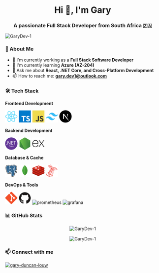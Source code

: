 <h1 align="center">Hi 👋, I'm Gary</h1>
<h3 align="center">A passionate Full Stack Developer from South Africa 🇿🇦</h3>

<p align="left"> 
  <img src="https://komarev.com/ghpvc/?username=GaryDev-1&label=Profile%20views&color=0e75b6&style=flat" alt="GaryDev-1" /> 
</p>

### 🚀 About Me
- 🔭 I'm currently working as a **Full Stack Software Developer**
- 🌱 I'm currently learning **Azure (AZ-204)**
- 💬 Ask me about **React, .NET Core, and Cross-Platform Development**
- 📫 How to reach me: **gary.dev1@outlook.com**

### 🛠️ Tech Stack

**Frontend Development**
<p align="left">
  <img src="https://raw.githubusercontent.com/devicons/devicon/master/icons/react/react-original.svg" alt="react" width="40" height="40"/>
  <img src="https://raw.githubusercontent.com/devicons/devicon/master/icons/typescript/typescript-original.svg" alt="typescript" width="40" height="40"/>
  <img src="https://raw.githubusercontent.com/devicons/devicon/master/icons/javascript/javascript-original.svg" alt="javascript" width="40" height="40"/>
  <img src="https://raw.githubusercontent.com/devicons/devicon/master/icons/tailwindcss/tailwindcss-plain.svg" alt="tailwind" width="40" height="40"/>
  <img src="https://raw.githubusercontent.com/devicons/devicon/master/icons/nextjs/nextjs-original.svg" alt="nextjs" width="40" height="40"/>
</p>

**Backend Development**
<p align="left">
  <img src="https://raw.githubusercontent.com/devicons/devicon/master/icons/dotnetcore/dotnetcore-original.svg" alt="dotnet" width="40" height="40"/>
  <img src="https://raw.githubusercontent.com/devicons/devicon/master/icons/nodejs/nodejs-original.svg" alt="nodejs" width="40" height="40"/>
  <img src="https://raw.githubusercontent.com/devicons/devicon/master/icons/express/express-original.svg" alt="express" width="40" height="40"/>
</p>

**Database & Cache**
<p align="left">
  <img src="https://raw.githubusercontent.com/devicons/devicon/master/icons/postgresql/postgresql-original.svg" alt="postgresql" width="40" height="40"/>
  <img src="https://raw.githubusercontent.com/devicons/devicon/master/icons/mongodb/mongodb-original.svg" alt="mongodb" width="40" height="40"/>
  <img src="https://raw.githubusercontent.com/devicons/devicon/master/icons/redis/redis-original.svg" alt="redis" width="40" height="40"/>
  <img src="https://raw.githubusercontent.com/devicons/devicon/master/icons/microsoftsqlserver/microsoftsqlserver-plain.svg" alt="mssql" width="40" height="40"/>
</p>

**DevOps & Tools**
<p align="left">
  <img src="https://raw.githubusercontent.com/devicons/devicon/master/icons/git/git-original.svg" alt="git" width="40" height="40"/>
  <img src="https://raw.githubusercontent.com/devicons/devicon/master/icons/github/github-original.svg" alt="github" width="40" height="40"/>
  <img src="https://www.vectorlogo.zone/logos/prometheusio/prometheusio-icon.svg" alt="prometheus" width="40" height="40"/>
  <img src="https://www.vectorlogo.zone/logos/grafana/grafana-icon.svg" alt="grafana" width="40" height="40"/>
</p>

### 📊 GitHub Stats
<p align="center">
  <img align="center" src="https://github-readme-stats.vercel.app/api?username=GaryDev-1&show_icons=true&theme=dark" alt="GaryDev-1" />
</p>

<p align="center">
  <img align="center" src="https://github-readme-streak-stats.herokuapp.com/?user=GaryDev-1&theme=dark" alt="GaryDev-1" />
</p>

### 📫 Connect with me
<p align="left">
<a href="https://linkedin.com/in/gary-duncan-louw/" target="blank"><img align="center" src="https://raw.githubusercontent.com/rahuldkjain/github-profile-readme-generator/master/src/images/icons/Social/linked-in-alt.svg" alt="gary-duncan-louw" height="30" width="40" /></a>
</p>

<!---
GaryDev-1/GaryDev-1 is a ✨ special ✨ repository because its `README.md` (this file) appears on your GitHub profile.
You can click the Preview link to take a look at your changes.
--->
